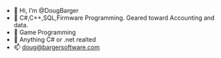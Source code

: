 - 👋 Hi, I’m @DougBarger
- 👀 C#,C++,SQL,Firmware Programming. Geared toward Accounting and data.
- 🌱 Game Programming
- 💞️ Anything C# or .net realted
- 📫 doug@bargersoftware.com

<!---
DougBarger/DougBarger is a ✨ special ✨ repository because its `README.md` (this file) appears on your GitHub profile.
You can click the Preview link to take a look at your changes.
--->
